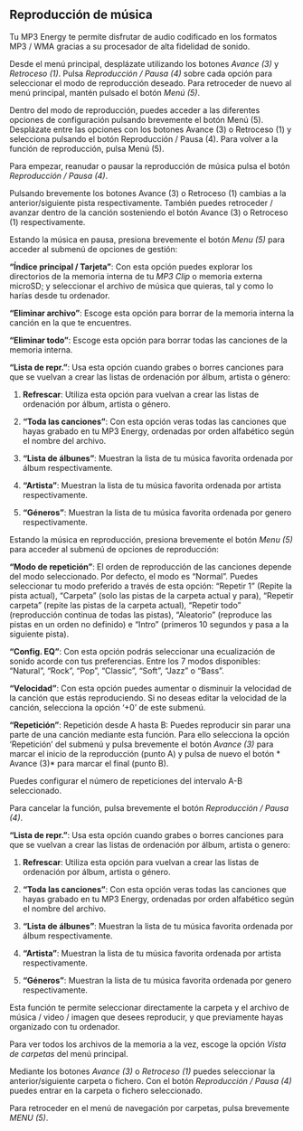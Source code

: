 ## Reproducción de música

Tu MP3 Energy te permite disfrutar de audio codificado en los formatos MP3 / WMA  gracias a su procesador de alta fidelidad de sonido. 

Desde el menú principal, desplázate utilizando los botones *Avance (3)* y *Retroceso (1)*. Pulsa *Reproducción / Pausa (4)* sobre cada opción para seleccionar el modo de reproducción deseado. Para retroceder de nuevo al menú principal, mantén pulsado el botón *Menú (5)*.

Dentro del modo de reproducción, puedes acceder a las diferentes opciones de configuración pulsando brevemente el botón Menú (5). Desplázate entre las opciones con los botones Avance (3) o Retroceso (1) y selecciona pulsando el botón Reproducción / Pausa (4). Para volver a la función de reproducción, pulsa Menú (5). 

Para empezar, reanudar o pausar la reproducción de música pulsa el botón *Reproducción / Pausa (4)*.

Pulsando brevemente los botones Avance (3) o Retroceso (1) cambias a la anterior/siguiente pista respectivamente. También puedes retroceder / avanzar dentro de la canción sosteniendo el botón Avance (3) o Retroceso (1) respectivamente.

Estando la música en pausa, presiona brevemente el  botón *Menu (5)* para acceder al submenú de opciones de gestión:

**“Índice principal / Tarjeta”**: 
Con esta opción puedes explorar los directorios de la memoria interna de tu *MP3 Clip* o memoria externa microSD; y seleccionar el archivo de música que quieras, tal y como lo harías desde tu ordenador.

**“Eliminar archivo”**: 
Escoge esta opción para borrar de la memoria interna la canción en la que te encuentres.

**“Eliminar todo”**: 
Escoge esta opción para borrar todas las canciones de la memoria interna.

**“Lista de repr.”**: Usa esta opción cuando grabes o borres canciones para que se vuelvan a crear las listas de ordenación por álbum, artista o género:

1.	**Refrescar**: Utiliza esta opción para vuelvan a crear las listas de ordenación por álbum, artista o género.

2.	**“Toda las canciones”**:  Con esta opción veras todas las canciones que hayas grabado en tu MP3 Energy, ordenadas por orden alfabético según el nombre del archivo.

3.	**“Lista de álbunes”**: Muestran la lista de tu música favorita ordenada por álbum respectivamente.

4.	**“Artista”**: Muestran la lista de tu música favorita ordenada por artista respectivamente.

5.	**“Géneros”**: Muestran la lista de tu música favorita ordenada por genero respectivamente.

Estando la música en reproducción, presiona brevemente el  botón *Menu (5)* para acceder al submenú de opciones de reproducción:

**“Modo de repetición”**: 
El orden de reproducción de las canciones depende del modo seleccionado. Por defecto, el modo es “Normal”. Puedes seleccionar tu modo preferido a través de esta opción: “Repetir 1” (Repite la pista actual), “Carpeta” (solo las pistas de la carpeta actual y para), “Repetir carpeta” (repite las pistas de la carpeta actual), “Repetir todo” (reproducción continua de todas las pistas), “Aleatorio” (reproduce las pistas en un orden no definido) e “Intro” (primeros 10 segundos y pasa a la siguiente pista).

**“Config. EQ”**: 
Con esta opción podrás seleccionar una ecualización de sonido acorde con tus preferencias. Entre los 7 modos disponibles: “Natural”, “Rock”, “Pop”, “Classic”, “Soft”, “Jazz” o “Bass”.

**“Velocidad”**:
Con esta opción puedes aumentar o disminuir la velocidad de la canción que estás reproduciendo. Si no deseas editar la velocidad de la canción, selecciona la opción ‘+0’ de este submenú.

**“Repetición”**: 
Repetición desde A hasta B: Puedes reproducir sin parar una parte de una canción mediante esta función. Para ello selecciona la opción ‘Repetición’ del submenú y pulsa brevemente el botón *Avance (3)* para marcar el inicio de la reproducción (punto A) y pulsa de nuevo el botón * Avance (3)* para marcar el final (punto B). 

Puedes configurar el número de repeticiones del intervalo A-B seleccionado.

Para cancelar la función, pulsa brevemente el botón *Reproducción / Pausa (4)*.

**“Lista de repr.”**: Usa esta opción cuando grabes o borres canciones para que se vuelvan a crear las listas de ordenación por álbum, artista o genero:

1.	**Refrescar**: Utiliza esta opción para vuelvan a crear las listas de ordenación por álbum, artista o género.

2.	**“Toda las canciones”**: Con esta opción veras todas las canciones que hayas grabado en tu MP3 Energy, ordenadas por orden alfabético según el nombre del archivo.

3.	**“Lista de álbunes”**: Muestran la lista de tu música favorita ordenada por álbum respectivamente.

4.	**“Artista”**: Muestran la lista de tu música favorita ordenada por artista respectivamente.

5.	**“Géneros”**: Muestran la lista de tu música favorita ordenada por genero respectivamente.




Esta función te permite seleccionar directamente la carpeta y el archivo de música / video / imagen que desees reproducir, y que previamente hayas organizado con tu ordenador.

Para ver todos los archivos de la memoria a la vez, escoge la opción *Vista de carpetas* del menú principal.

Mediante los botones *Avance (3)* o *Retroceso (1)* puedes seleccionar la anterior/siguiente carpeta o fichero. Con el botón *Reproducción / Pausa (4)* puedes entrar en la carpeta o fichero seleccionado.

Para retroceder en el menú de navegación por carpetas, pulsa brevemente *MENU (5)*.

